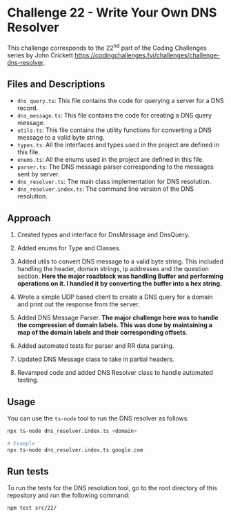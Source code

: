 # Challenge 22 - Write Your Own DNS Resolver

This challenge corresponds to the 22<sup>nd</sup> part of the Coding Challenges series by John Crickett https://codingchallenges.fyi/challenges/challenge-dns-resolver.

## Files and Descriptions

- `dns_query.ts`: This file contains the code for querying a server for a DNS record.
- `dns_message.ts`: This file contains the code for creating a DNS query message.
- `utils.ts`: This file contains the utility functions for converting a DNS message to a valid byte string.
- `types.ts`: All the interfaces and types used in the project are defined in this file.
- `enums.ts`: All the enums used in the project are defined in this file.
- `parser.ts`: The DNS message parser corresponding to the messages sent by server.
- `dns_resolver.ts`: The main class implementation for DNS resolution.
- `dns_resolver.index.ts`: The command line version of the DNS resolution.

## Approach

1. Created types and interface for DnsMessage and DnsQuery.

2. Added enums for Type and Classes.

3. Added utils to convert DNS message to a valid byte string.
   This included handling the header, domain strings, ip addresses and the question section.
   **Here the major roadblock was handling Buffer and performing operations on it.
   I handled it by converting the buffer into a hex string.**

4. Wrote a simple UDP based client to create a DNS query for a domain and print out the response from the server.

5. Added DNS Message Parser.
   **The major challenge here was to handle the compression of domain labels.
   This was done by maintaining a map of the domain labels and their corresponding offsets**.

6. Added automated tests for parser and RR data parsing.

7. Updated DNS Message class to take in partial headers.

8. Revamped code and added DNS Resolver class to handle automated testing.

## Usage

You can use the `ts-node` tool to run the DNS resolver as follows:

```bash
npx ts-node dns_resolver.index.ts <domain>

# Example
npx ts-node dns_resolver.index.ts google.com
```

## Run tests

To run the tests for the DNS resolution tool, go to the root directory of this repository and run the following command:

```bash
npm test src/22/
```
